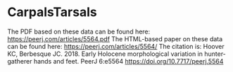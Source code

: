# CarpalsTarsals

The PDF based on these data can be found here: https://peerj.com/articles/5564.pdf
The HTML-based paper on these data can be found here: https://peerj.com/articles/5564/
The citation is: Hoover KC, Berbesque JC. 2018. Early Holocene morphological variation in hunter-gatherer hands and feet. PeerJ 6:e5564 https://doi.org/10.7717/peerj.5564
